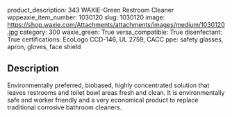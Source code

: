 product_description: 343 WAXIE-Green Restroom Cleaner
wppeaxie_item_number: 1030120
slug: 1030120
image: https://shop.waxie.com/Attachments/attachments/images/medium/1030120.jpg
category: 300
waxie_green: True
versa_compatible: True
disenfectant: True
certifications: EcoLogo CCD-146, UL 2759, CACC
ppe: safety glasses, apron, gloves, face shield

## Description
Environmentally preferred, biobased, highly concentrated solution that leaves restrooms and toilet bowl areas fresh and clean. It is environmentally safe and worker friendly and a very economical product to replace traditional corrosive bathroom cleaners.

